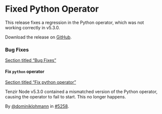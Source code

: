 # Fixed Python Operator

This release fixes a regression in the Python operator, which was not working correctly in v5.3.0.

Download the release on [GitHub](https://github.com/tenzir/tenzir/releases/tag/v5.3.1).

### Bug Fixes

[Section titled “Bug Fixes”](#bug-fixes)

#### Fix `python` operator

[Section titled “Fix python operator”](#fix-python-operator)

Tenzir Node v5.3.0 contained a mismatched version of the Python operator, causing the operator to fail to start. This no longer happens.

By [@dominiklohmann](https://github.com/dominiklohmann) in [#5258](https://github.com/tenzir/tenzir/pull/5258).